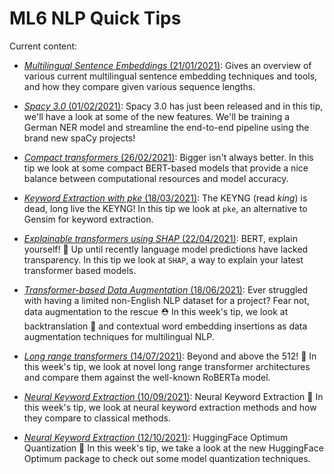 # ML6 NLP Quick Tips

Current content:

-  [_Multilingual Sentence Embeddings_ (21/01/2021)](2021_01_21_multilingual_sentence_embeddings):
Gives an overview of various current multilingual sentence embedding techniques and tools, and
how they compare given various sequence lengths.

-  [_Spacy 3.0_ (01/02/2021)](2021_02_01_spacy_3_projects):
Spacy 3.0 has just been released and in this tip, we'll have a look at some of the new features.
We'll be training a German NER model and streamline the end-to-end pipeline using the brand new spaCy projects!

-  [_Compact transformers_ (26/02/2021)](2021_02_26_compact_transformers):
Bigger isn't always better. In this tip we look at some compact BERT-based models that provide a nice balance
between computational resources and model accuracy.

-  [_Keyword Extraction with pke_ (18/03/2021)](2021_03_18_pke_keyword_extraction):
The KEYNG (read *king*) is dead, long live the KEYNG!
In this tip we look at `pke`, an alternative to Gensim for keyword extraction.

-  [_Explainable transformers using SHAP_ (22/04/2021)](2021_04_22_shap_for_huggingface_transformers):
BERT, explain yourself! 📖
Up until recently language model predictions have lacked transparency. In this tip we look at `SHAP`, a way to explain your latest transformer based models.

-  [_Transformer-based Data Augmentation_ (18/06/2021)](2021_06_18_data_augmentation):
Ever struggled with having a limited non-English NLP dataset for a project? Fear not, data augmentation to the rescue ⛑️
In this week's tip, we look at backtranslation 🔀 and contextual word embedding insertions as data augmentation techniques for multilingual NLP. 

-  [_Long range transformers_ (14/07/2021)](2021_06_29_long_range_transformers):
Beyond and above the 512! 🏅 In this week's tip, we look at novel long range transformer architectures and compare them against the well-known RoBERTa model.

-  [_Neural Keyword Extraction_ (10/09/2021)](2021_09_10_neural_keyword_extraction):
Neural Keyword Extraction 🧠
In this week's tip, we look at neural keyword extraction methods and how they compare to classical methods.

-  [_Neural Keyword Extraction_ (12/10/2021)](2021_10_12_huggingface_optimum):
HuggingFace Optimum Quantization 🧠
In this week's tip, we take a look at the new HuggingFace Optimum package to check out some model quantization techniques.
